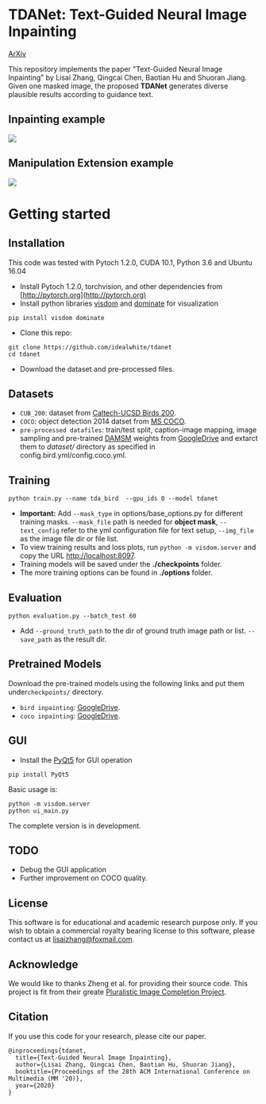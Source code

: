 
# TDANet: Text-Guided Neural Image Inpainting 
[ArXiv](https://arxiv.org/abs/2004.03212) 
<br>

This repository implements the paper "Text-Guided Neural Image Inpainting" 
by Lisai Zhang, Qingcai Chen, Baotian Hu and Shuoran Jiang. Given one masked image, the proposed 
**TDANet** generates diverse plausible results according to guidance text.

## Inpainting example

<img src='https://github.com/idealwhite/tdanet/blob/master/images/inpainting_example.png' align="center">

## Manipulation Extension example

<img src='https://github.com/idealwhite/tdanet/blob/master/images/manipulation_example.png' align="center">

# Getting started
## Installation
This code was tested with Pytoch 1.2.0, CUDA 10.1, Python 3.6 and Ubuntu 16.04

- Install Pytoch 1.2.0, torchvision, and other dependencies from [http://pytorch.org](http://pytorch.org)
- Install python libraries [visdom](https://github.com/facebookresearch/visdom) and [dominate](https://github.com/Knio/dominate) for visualization


```
pip install visdom dominate
```
- Clone this repo:

```
git clone https://github.com/idealwhite/tdanet
cd tdanet
```
- Download the dataset and pre-processed files.

## Datasets
- ```CUB_200```: dataset from [Caltech-UCSD Birds 200](http://www.vision.caltech.edu/visipedia/CUB-200.html).
- ```COCO```: object detection 2014 datset from [MS COCO](https://cocodataset.org/#download).
- ```pre-processed datafiles```: train/test split, caption-image mapping, image sampling 
 and pre-trained [DAMSM](https://github.com/taoxugit/AttnGAN) weights from [GoogleDrive](https://drive.google.com/file/d/1_B7gdUwStck8Kop9hNL2YUNWF6hIxCNx/view?usp=sharing) and extarct them 
 to *dataset/* directory as specified in config.bird.yml/config.coco.yml.
## Training
```
python train.py --name tda_bird  --gpu_ids 0 --model tdanet
```
- **Important:** Add ```--mask_type``` in options/base_options.py for different training masks. ```--mask_file``` path is needed for **object mask**,
 ```--text_config``` refer to the yml configuration file for text setup, ```--img_file``` as the image file dir or file list.
- To view training results and loss plots, run ```python -m visdom.server``` and copy the URL [http://localhost:8097](http://localhost:8097).
- Training models will be saved under the **./checkpoints** folder.
- The more training options can be found in **./options** folder.

## Evaluation

```
python evaluation.py --batch_test 60
```
- Add ```--ground_truth_path``` to the dir of ground truth image path or list. ```--save_path``` as the result dir.


## Pretrained Models
Download the pre-trained models using the following links and put them under```checkpoints/``` directory.
- ```bird inpainting```: [GoogleDrive](https://drive.google.com/file/d/1yGC3zPnngyrGtyWrMSYZaMXUbbiXWZGj/view?usp=sharing). 
- ```coco inpainting```: [GoogleDrive](https://drive.google.com/file/d/1tqrvFFilYO3eolwqbdZYm0byQv_ahaoS/view?usp=sharing). 

## GUI

- Install the [PyQt5](https://pypi.org/project/PyQt5/) for GUI operation

```
pip install PyQt5
```

Basic usage is:
```
python -m visdom.server
python ui_main.py
```

The complete version is in development.

## TODO
- Debug the GUI application
- Further improvement on COCO quality.

## License
This software is for educational and academic research purpose only. If you wish to obtain a commercial royalty bearing license to
 this software, please contact us at lisaizhang@foxmail.com.

## Acknowledge
We would like to thanks Zheng et al. for providing their source code. This project is fit from their greate [Pluralistic Image Completion Project](https://github.com/lyndonzheng/Pluralistic-Inpainting).

## Citation
If you use this code for your research, please cite our paper.
```
@inproceedings{tdanet,
  title={Text-Guided Neural Image Inpainting},
  author={Lisai Zhang, Qingcai Chen, Baotian Hu, Shuoran Jiang},
  booktitle={Proceedings of the 28th ACM International Conference on Multimedia (MM '20)},
  year={2020}
}
```
